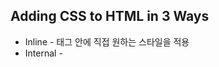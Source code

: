## Adding CSS to HTML in 3 Ways

- Inline - 태그 안에 직접 원하는 스타일을 적용
- Internal - <style> 태그 안에 CSS 코드를 작성
- External - <link> 태그로 CSS 문서를 불러온다

**Inline Style Sheet**

```html
<body>
  <h1 style="color: blue;">Hello World</h1>
</body>
```

**Internal Style Sheet**

```html
<head>
  <style>
    h1 {
      color: blue;
    }
  </style>
</head>

<body>
  <h1>Hello World</h1>
</body>
```

**External Style Sheet**

```html
<head>
  <link rel="stylesheet" href="style.css" />
</head>

<body>
  <h1>Hello World</h1>
</body>
```

